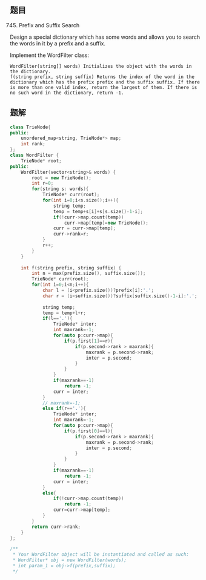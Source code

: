 ## 题目
745. Prefix and Suffix Search

Design a special dictionary which has some words and allows you to search the words in it by a prefix and a suffix.

Implement the WordFilter class:

    WordFilter(string[] words) Initializes the object with the words in the dictionary.
    f(string prefix, string suffix) Returns the index of the word in the dictionary which has the prefix prefix and the suffix suffix. If there is more than one valid index, return the largest of them. If there is no such word in the dictionary, return -1.

## 题解

```C++
class TrieNode{
public:
    unordered_map<string, TrieNode*> map;
    int rank;
};
class WordFilter {
    TrieNode* root;
public:
    WordFilter(vector<string>& words) {
        root = new TrieNode();
        int r=0;
        for(string s: words){
            TrieNode* curr(root);
            for(int i=0;i<s.size();i++){
                string temp;
                temp = temp+s[i]+s[s.size()-1-i];
                if(!curr->map.count(temp))
                    curr->map[temp]=new TrieNode();
                curr = curr->map[temp];
                curr->rank=r;
            }
            r++;
        }
    }
    
    int f(string prefix, string suffix) {
        int n = max(prefix.size(), suffix.size());
        TrieNode* curr(root);
        for(int i=0;i<n;i++){
            char l = (i<prefix.size())?prefix[i]:'.';
            char r = (i<suffix.size())?suffix[suffix.size()-1-i]:'.';
            
            string temp;
            temp = temp+l+r;
            if(l=='.'){
                TrieNode* inter;
                int maxrank=-1;
                for(auto p:curr->map){
                    if(p.first[1]==r){
                        if(p.second->rank > maxrank){
                            maxrank = p.second->rank;
                            inter = p.second;
                        }
                    }
                }
                if(maxrank==-1)
                    return -1;
                curr = inter;
            }
            // maxrank=-1;
            else if(r=='.'){
                TrieNode* inter;
                int maxrank=-1;
                for(auto p:curr->map){
                    if(p.first[0]==l){
                        if(p.second->rank > maxrank){
                            maxrank = p.second->rank;
                            inter = p.second;
                        }
                    }
                }
                if(maxrank==-1)
                    return -1;
                curr = inter;
            }
            else{
                if(!curr->map.count(temp))
                    return -1;
                curr=curr->map[temp];
            }
        }
        return curr->rank;
    }
};

/**
 * Your WordFilter object will be instantiated and called as such:
 * WordFilter* obj = new WordFilter(words);
 * int param_1 = obj->f(prefix,suffix);
 */

 ```